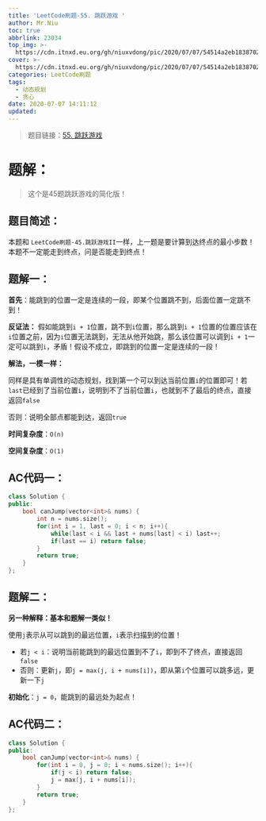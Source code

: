 ```yaml
---
title: 'LeetCode刷题-55. 跳跃游戏 '
author: Mr.Niu
toc: true
abbrlink: 23034
top_img: >-
  https://cdn.itnxd.eu.org/gh/niuxvdong/pic/2020/07/07/54514a2eb1838702cc79850ed7e794dd.png
cover: >-
  https://cdn.itnxd.eu.org/gh/niuxvdong/pic/2020/07/07/54514a2eb1838702cc79850ed7e794dd.png
categories: LeetCode刷题
tags:
  - 动态规划
  - 贪心
date: 2020-07-07 14:11:12
updated:
---
```














> 题目链接：[55. 跳跃游戏 ](https://leetcode-cn.com/problems/jump-game/)



# 题解：



> 这个是45题跳跃游戏的简化版！



## 题目简述：

本题和 `LeetCode刷题-45.跳跃游戏II`一样，上一题是要计算到达终点的最小步数！本题不一定能走到终点，问是否能走到终点！



## 题解一：



**首先**：能跳到的位置一定是连续的一段，即某个位置跳不到，后面位置一定跳不到！

**反证法：** 假如能跳到`i + 1`位置，跳不到`i`位置，那么跳到`i + 1`位置的位置应该在`i`位置之前，因为`i`位置无法跳到，无法从他开始跳，那么该位置可以调到`i + 1`一定可以跳到`i`，矛盾！假设不成立，即跳到的位置一定是连续的一段！



**解法，一模一样：**



同样是具有单调性的动态规划，找到第一个可以到达当前位置`i`的位置即可！若`last`已经到了当前位置`i`，说明到不了当前位置`i`，也就到不了最后的终点，直接返回`false`

否则：说明全部点都能到达，返回`true`



**时间复杂度**：`O(n)`

**空间复杂度**：`O(1)`



## AC代码一：



```c++
class Solution {
public:
    bool canJump(vector<int>& nums) {
        int n = nums.size();
        for(int i = 1, last = 0; i < n; i++){
            while(last < i && last + nums[last] < i) last++;
            if(last == i) return false;
        }
        return true;
    }
};
```





## 题解二：

**另一种解释：基本和题解一类似！**



使用`j`表示从可以跳到的最远位置，`i`表示扫描到的位置！

- 若`j < i`：说明当前能跳到的最远位置到不了`i`，即到不了终点，直接返回`false`
- 否则：更新`j`，即`j = max(j, i + nums[i])`，即从第`i`个位置可以跳多远，更新一下`j`



**初始化**：`j = 0`，能跳到的最远处为起点！

## AC代码二：





```c++
class Solution {
public:
    bool canJump(vector<int>& nums) {
        for(int i = 0, j = 0; i < nums.size(); i++){
            if(j < i) return false;
            j = max(j, i + nums[i]);
        }
        return true;
    }
};
```

